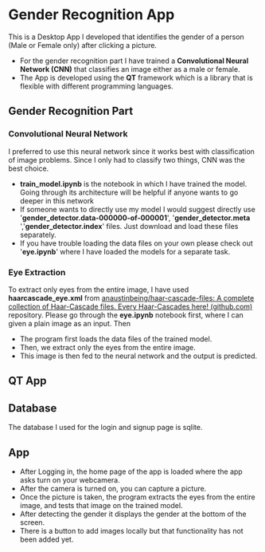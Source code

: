 # Gender Recognition App
This is a Desktop App I developed that identifies the gender of a person (Male or Female only) after clicking a picture. 
* For the gender recognition part I have trained a **Convolutional Neural Network (CNN)** that classifies an image either as a male or female.
* The App is developed using the **QT** framework which is a library that is flexible with different programming languages. 

## Gender Recognition Part
###  Convolutional Neural Network
I preferred to use this neural network since it works best with classification of image problems. Since I only had to classify two things, CNN was the best choice.
* **train_model.ipynb**  is the notebook in which I have trained the model. Going through its architecture will be helpful if anyone wants to go deeper in this network
* If someone wants to directly use my model I would suggest directly use '**gender_detector.data-000000-of-000001**', '**gender_detector.meta** ','**gender_detector.index**' files. Just download and load these files separately. 
* If you have trouble loading the data files on your own please check out '**eye.ipynb**' where I have loaded the models for a separate task. 

### Eye Extraction 
To extract only eyes from the entire image, I have used **haarcascade_eye.xml**  from [anaustinbeing/haar-cascade-files: A complete collection of Haar-Cascade files. Every Haar-Cascades here! (github.com)](https://github.com/anaustinbeing/haar-cascade-files) repository. 
Please go through the **eye.ipynb** notebook first, where I can given a plain image as an input. Then
* The program first loads the data files of the trained model.
* Then, we extract only the eyes from the entire image.
* This image is then fed to the neural network and the output is predicted.
 
 ## QT App
 ## Database
 The database I used for the login and signup page is sqlite.
 
 ## App
 * After Logging in, the home page of the app is loaded where the app asks turn on your webcamera.
 * After the camera is turned on, you can capture a picture. 
 * Once the picture is taken, the program extracts the eyes from the entire image, and tests that image on the trained model.
 * After detecting the gender it displays the gender at the bottom of the screen.
 * There is a button to add images locally but that functionality has not been added yet.   
 

